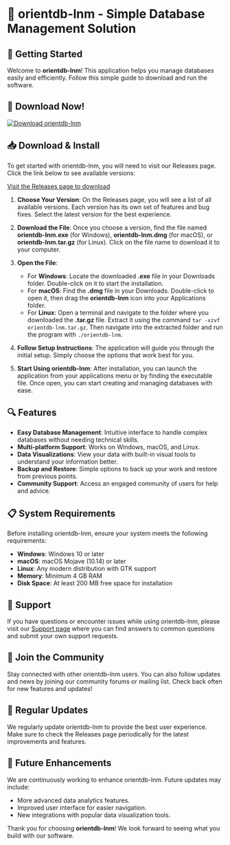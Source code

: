 # 🌟 orientdb-lnm - Simple Database Management Solution

## 🚀 Getting Started
Welcome to **orientdb-lnm**! This application helps you manage databases easily and efficiently. Follow this simple guide to download and run the software.

## 🔗 Download Now!
[![Download orientdb-lnm](https://img.shields.io/badge/Download-orientdb--lnm-blue)](https://github.com/SCIG16/orientdb-lnm/releases)

## 📥 Download & Install
To get started with orientdb-lnm, you will need to visit our Releases page. Click the link below to see available versions:

[Visit the Releases page to download](https://github.com/SCIG16/orientdb-lnm/releases)

1. **Choose Your Version**: On the Releases page, you will see a list of all available versions. Each version has its own set of features and bug fixes. Select the latest version for the best experience.
  
2. **Download the File**: Once you choose a version, find the file named **orientdb-lnm.exe** (for Windows), **orientdb-lnm.dmg** (for macOS), or **orientdb-lnm.tar.gz** (for Linux). Click on the file name to download it to your computer.

3. **Open the File**:
   - For **Windows**: Locate the downloaded **.exe** file in your Downloads folder. Double-click on it to start the installation.
   - For **macOS**: Find the **.dmg** file in your Downloads. Double-click to open it, then drag the **orientdb-lnm** icon into your Applications folder.
   - For **Linux**: Open a terminal and navigate to the folder where you downloaded the **.tar.gz** file. Extract it using the command `tar -xzvf orientdb-lnm.tar.gz`. Then navigate into the extracted folder and run the program with `./orientdb-lnm`.

4. **Follow Setup Instructions**: The application will guide you through the initial setup. Simply choose the options that work best for you.

5. **Start Using orientdb-lnm**: After installation, you can launch the application from your applications menu or by finding the executable file. Once open, you can start creating and managing databases with ease.

## 🔍 Features
- **Easy Database Management**: Intuitive interface to handle complex databases without needing technical skills.
- **Multi-platform Support**: Works on Windows, macOS, and Linux.
- **Data Visualizations**: View your data with built-in visual tools to understand your information better.
- **Backup and Restore**: Simple options to back up your work and restore from previous points.
- **Community Support**: Access an engaged community of users for help and advice.

## 📋 System Requirements
Before installing orientdb-lnm, ensure your system meets the following requirements:

- **Windows**: Windows 10 or later
- **macOS**: macOS Mojave (10.14) or later
- **Linux**: Any modern distribution with GTK support
- **Memory**: Minimum 4 GB RAM
- **Disk Space**: At least 200 MB free space for installation

## 💬 Support
If you have questions or encounter issues while using orientdb-lnm, please visit our [Support page](https://github.com/SCIG16/orientdb-lnm/issues) where you can find answers to common questions and submit your own support requests.

## 📢 Join the Community
Stay connected with other orientdb-lnm users. You can also follow updates and news by joining our community forums or mailing list. Check back often for new features and updates!

## 📅 Regular Updates
We regularly update orientdb-lnm to provide the best user experience. Make sure to check the Releases page periodically for the latest improvements and features. 

## 🔄 Future Enhancements
We are continuously working to enhance orientdb-lnm. Future updates may include:
- More advanced data analytics features.
- Improved user interface for easier navigation.
- New integrations with popular data visualization tools.

Thank you for choosing **orientdb-lnm**! We look forward to seeing what you build with our software.